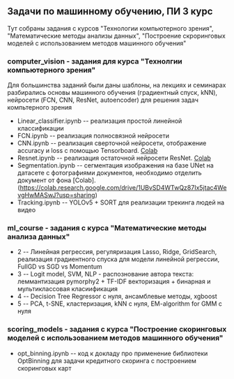 ## Задачи по машинному обучению, ПИ 3 курс

Тут собраны задания с курсов "Технологии компьютерного зрения", "Математические методы анализы данных", "Построение скроринговых моделей с использованием методов машинного обучения"

### computer_vision - задания для курса "Технолгии компьютерного зрения"

Для большинства заданий были даны шаблоны, на лекциях и семинарах разбирались основы машинного обучения (градиентный спуск, kNN), нейросети (FCN, CNN, ResNet, autoencoder) для решения задач компьтерного зрения

- Linear_classifier.ipynb -- реализация простой линейной классификации
- FCN.ipynb -- реализация полносвязной нейросети
- CNN.ipynb -- реализация сверточной нейросети, отображение accuracy и loss с помощью Tensorboard. [Colab](https://colab.research.google.com/drive/1YR9Hfi9GiBHou0OHZqCyZRc_ciB1F2ig?usp=sharing)
- Resnet.ipynb -- реализация остаточной нейросети ResNet. [Colab](https://colab.research.google.com/drive/1ET912Q4JQLKC_Rc50HUmz8cDNWjwFzB3?usp=sharing)
- Segmentation.ipynb -- сегментация изображения на базе UNet на датасете с фотографиями документов, необходимо отделить документ от фона [Colab].(https://colab.research.google.com/drive/1UBvSD4WTwQz87Ix5jtac4WevgHwMASwJ?usp=sharing)
- Tracking.ipynb -- YOLOv5 + SORT для реализации трекинга людей на видео

### ml_course - задания с курса "Математические методы анализа данных"

- 2 -- Линейная регрессия, регуляризация Lasso, Ridge, GridSearch, реализация градиентного спуска для модели линейной регрессии, FullGD vs SGD vs Momentum
- 3 -- Logit model, SVM, NLP - распознование автора текста: леммантизация pymorphy2 + TF-IDF векторизация + бинарная и мультиклассовая класиификация
- 4 -- Decision Tree Regressor с нуля, ансамблевые методы, xgboost
- 5 -- PCA, t-SNE, кластеризация, kNN с нуля, EM-algorithm for GMM с нуля

### scoring_models - задания с курса "Построение скоринговых моделей с использованием методов машинного обучения"

- opt_binning.ipynb -- код к докладу про применение библиотеки OptBinning для задачи кредитного скоринга с построением скоринговых карт
